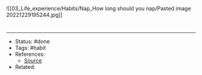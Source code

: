 #
![[03_Life_experience/Habits/Nap_How long should you nap/Pasted image 20221229195244.jpg]]

#
---
- Status: #done
- Tags: #habit
- References:
	- [Source](https://twitter.com/TMitrosilis/status/1607822678244597761)
- Related:
